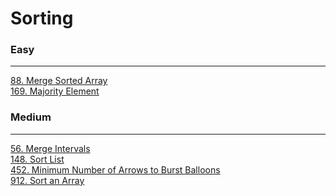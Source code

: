 # Sorting

### Easy
---
[88. Merge Sorted Array](../solutions/0088-Merge%20Sorted%20Array.md)</br>
[169. Majority Element](../solutions/0169-Majority%20Element.md)</br>

### Medium
---
[56. Merge Intervals](../solutions/0056-Merge%20Intervals.md)</br>
[148. Sort List](../solutions/0148-Sort%20List.md)</br>
[452. Minimum Number of Arrows to Burst Balloons](../solutions/0452-Minimum%20Number%20of%20Arrows%20to%20Burst%20Balloons.md)</br>
[912. Sort an Array](../solutions/0912-Sort%20an%20Array.md)</br>
